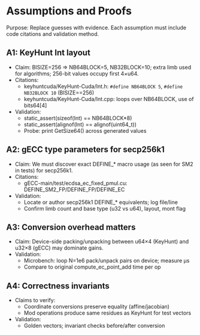 # Assumptions and Proofs

Purpose: Replace guesses with evidence. Each assumption must include code citations and validation method.

## A1: KeyHunt Int layout
- Claim: BISIZE=256 ⇒ NB64BLOCK=5, NB32BLOCK=10; extra limb used for algorithms; 256-bit values occupy first 4×u64.
- Citations:
  - keyhuntcuda/KeyHunt-Cuda/Int.h: `#define NB64BLOCK 5`, `#define NB32BLOCK 10` (BISIZE==256)
  - keyhuntcuda/KeyHunt-Cuda/Int.cpp: loops over NB64BLOCK, use of bits64[4]
- Validation:
  - static_assert(sizeof(Int) == NB64BLOCK*8)
  - static_assert(alignof(Int) == alignof(uint64_t))
  - Probe: print GetSize64() across generated values

## A2: gECC type parameters for secp256k1
- Claim: We must discover exact DEFINE_* macro usage (as seen for SM2 in tests) for secp256k1.
- Citations:
  - gECC-main/test/ecdsa_ec_fixed_pmul.cu: DEFINE_SM2_FP/DEFINE_FP/DEFINE_EC
- Validation:
  - Locate or author secp256k1 DEFINE_* equivalents; log file/line
  - Confirm limb count and base type (u32 vs u64), layout, mont flag

## A3: Conversion overhead matters
- Claim: Device-side packing/unpacking between u64×4 (KeyHunt) and u32×8 (gECC) may dominate gains.
- Validation:
  - Microbench: loop N=1e6 pack/unpack pairs on device; measure μs
  - Compare to original compute_ec_point_add time per op

## A4: Correctness invariants
- Claims to verify:
  - Coordinate conversions preserve equality (affine/jacobian)
  - Mod operations produce same residues as KeyHunt for test vectors
- Validation:
  - Golden vectors; invariant checks before/after conversion


